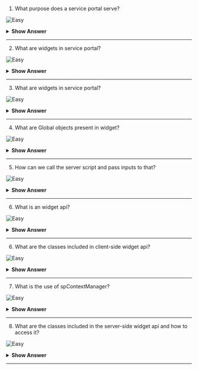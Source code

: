 1. What purpose does a service portal serve? 

![Easy](https://github.com/revaturelabs/interviewquestions/blob/dev/ComplexityTags/simple%20(2).svg)

<details><summary><b> Show Answer</b></summary>
  
<blockquote>

You may create a mobile-friendly self-service environment for your users with Service Portal. Users can utilise Service Portal to access particular platform functionalities since it interacts with various elements of the Now Platform.

</blockquote>
  
</details>

---

2. What are widgets in service portal?

![Easy](https://github.com/revaturelabs/interviewquestions/blob/dev/ComplexityTags/simple%20(2).svg)

<details><summary><b> Show Answer</b></summary>
  
<blockquote>

Widgets are reusable components which make up the functionality of a portal page. Widgets define what a portal does and what information a user sees.

</blockquote>
  
</details>

---

3. What are widgets in service portal?

![Easy](https://github.com/revaturelabs/interviewquestions/blob/dev/ComplexityTags/simple%20(2).svg)

<details><summary><b> Show Answer</b></summary>
  
<blockquote>

Widgets are reusable components which make up the functionality of a portal page. Widgets define what a portal does and what information a user sees. Widgets are tightly coupled to the server-side JavaScript code which is powered by the Rhino engine under the Now Platform.

</blockquote>
  
</details>

---

4. What are Global objects present in widget?

![Easy](https://github.com/revaturelabs/interviewquestions/blob/dev/ComplexityTags/simple%20(2).svg)

<details><summary><b> Show Answer</b></summary>
  
<blockquote>

On Server side we have Data, input and, options. and on the client side we have data and options.

</blockquote>
  
</details>

---

5. How can we call the server script and pass inputs to that?

![Easy](https://github.com/revaturelabs/interviewquestions/blob/dev/ComplexityTags/simple%20(2).svg)

<details><summary><b> Show Answer</b></summary>
  
<blockquote>

We can use this.server.get() global method. This method will call the server script and passes custom input.

</blockquote>
  
</details>

---

6. What is an widget api? 

![Easy](https://github.com/revaturelabs/interviewquestions/blob/dev/ComplexityTags/simple%20(2).svg)

<details><summary><b> Show Answer</b></summary>
  
<blockquote>

Service Portal has an API known as the Widget API. The Widget API contains classes for both client-side and server-side scripting.

</blockquote>
  
</details>

---

6. What are the classes included in client-side widget api? 

![Easy](https://github.com/revaturelabs/interviewquestions/blob/dev/ComplexityTags/simple%20(2).svg)

<details><summary><b> Show Answer</b></summary>
  
<blockquote>

The client-side widget api includes spUtil, spModal, spAriaUtil, spContextManager.

</blockquote>
  
</details>

---

7. What is the use of spContextManager?

![Easy](https://github.com/revaturelabs/interviewquestions/blob/dev/ComplexityTags/simple%20(2).svg)

<details><summary><b> Show Answer</b></summary>
  
<blockquote>

The spContextManager makes the data from service portal widget available to other application in a service portal page.

</blockquote>
  
</details>

---

8. What are the classes included in the server-side widget api and how to access it?

![Easy](https://github.com/revaturelabs/interviewquestions/blob/dev/ComplexityTags/simple%20(2).svg)

<details><summary><b> Show Answer</b></summary>
  
<blockquote>

The server-side widget api includes GlideSPScriptable class and to access methods present in this class we can use $sp object.

</blockquote>
  
</details>

---
